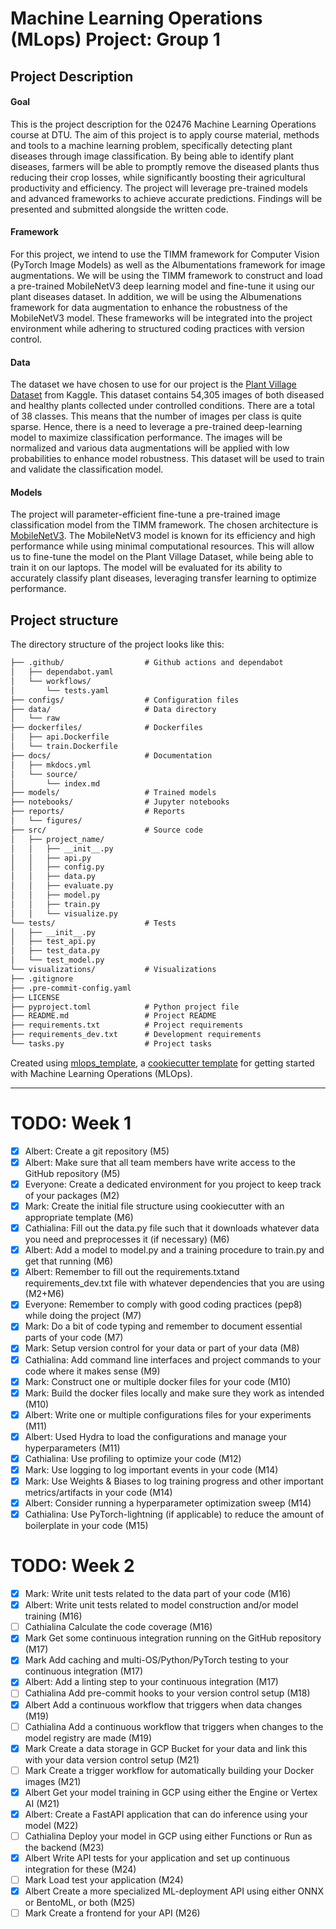 # Machine Learning Operations (MLops) Project: Group 1

## Project Description

#### Goal
This is the project description for the 02476 Machine Learning Operations course at DTU. The aim of this project is to apply course material, methods and tools to a machine learning problem, specifically detecting plant diseases through image classification. By being able to identify plant diseases, farmers will be able to promptly remove the diseased plants thus reducing their crop losses, while significantly boosting their agricultural productivity and efficiency. The project will leverage pre-trained models and advanced frameworks to achieve accurate predictions. Findings will be presented and submitted alongside the written code.

#### Framework
For this project, we intend to use the TIMM framework for Computer Vision (PyTorch Image Models) as well as the Albumentations framework for image augmentations. We will be using the TIMM framework to construct and load a pre-trained MobileNetV3 deep learning model and fine-tune it using our plant diseases dataset. In addition, we will be using the Albumenations framework for data augmentation to enhance the robustness of the MobileNetV3 model. These frameworks will be integrated into the project environment while adhering to structured coding practices with version control.

#### Data 
The dataset we have chosen to use for our project is the [Plant Village Dataset](https://www.kaggle.com/datasets/mohitsingh1804/plantvillage) from Kaggle. This dataset contains 54,305 images of both diseased and healthy plants collected under controlled conditions. There are a total of 38 classes. This means that the number of images per class is quite sparse. Hence, there is a need to leverage a pre-trained deep-learning model to maximize classification performance. The images will be normalized and various data augmentations will be applied with low probabilities to enhance model robustness. This dataset will be used to train and validate the classification model.

#### Models
The project will parameter-efficient fine-tune a pre-trained image classification model from the TIMM framework. The chosen architecture is [MobileNetV3](https://arxiv.org/abs/1905.02244). The MobileNetV3 model is known for its efficiency and high performance while using minimal computational resources. This will allow us to fine-tune the model on the Plant Village Dataset, while being able to train it on our laptops. The model will be evaluated for its ability to accurately classify plant diseases, leveraging transfer learning to optimize performance.

## Project structure

The directory structure of the project looks like this:
```txt
├── .github/                  # Github actions and dependabot
│   ├── dependabot.yaml
│   └── workflows/
│       └── tests.yaml
├── configs/                  # Configuration files
├── data/                     # Data directory
│   └── raw
├── dockerfiles/              # Dockerfiles
│   ├── api.Dockerfile
│   └── train.Dockerfile
├── docs/                     # Documentation
│   ├── mkdocs.yml
│   └── source/
│       └── index.md
├── models/                   # Trained models
├── notebooks/                # Jupyter notebooks
├── reports/                  # Reports
│   └── figures/
├── src/                      # Source code
│   ├── project_name/
│   │   ├── __init__.py
│   │   ├── api.py
│   │   ├── config.py 
│   │   ├── data.py
│   │   ├── evaluate.py
│   │   ├── model.py
│   │   ├── train.py
│   │   └── visualize.py
└── tests/                    # Tests
│   ├── __init__.py
│   ├── test_api.py
│   ├── test_data.py
│   └── test_model.py
└── visualizations/           # Visualizations
├── .gitignore
├── .pre-commit-config.yaml
├── LICENSE
├── pyproject.toml            # Python project file
├── README.md                 # Project README
├── requirements.txt          # Project requirements
├── requirements_dev.txt      # Development requirements
└── tasks.py                  # Project tasks
```

Created using [mlops_template](https://github.com/SkafteNicki/mlops_template),
a [cookiecutter template](https://github.com/cookiecutter/cookiecutter) for getting
started with Machine Learning Operations (MLOps).


---

# TODO: Week 1

- [x] Albert: Create a git repository (M5)
- [x] Albert: Make sure that all team members have write access to the GitHub repository (M5)
- [x] Everyone: Create a dedicated environment for you project to keep track of your packages (M2)
- [x] Mark: Create the initial file structure using cookiecutter with an appropriate template (M6)
- [x] Cathialina: Fill out the data.py file such that it downloads whatever data you need and preprocesses it (if necessary) (M6)
- [x] Albert: Add a model to model.py and a training procedure to train.py and get that running (M6)
- [x] Albert: Remember to fill out the requirements.txtand requirements_dev.txt file with whatever dependencies that you are using (M2+M6)
- [x] Everyone: Remember to comply with good coding practices (pep8) while doing the project (M7)
- [x] Mark: Do a bit of code typing and remember to document essential parts of your code (M7)
- [x] Mark: Setup version control for your data or part of your data (M8)
- [x] Cathialina: Add command line interfaces and project commands to your code where it makes sense (M9)
- [x] Mark: Construct one or multiple docker files for your code (M10)
- [x] Mark: Build the docker files locally and make sure they work as intended (M10) 
- [x] Albert: Write one or multiple configurations files for your experiments (M11)
- [x] Albert: Used Hydra to load the configurations and manage your hyperparameters (M11)
- [x] Cathialina: Use profiling to optimize your code (M12)
- [x] Mark: Use logging to log important events in your code (M14)
- [x] Mark: Use Weights & Biases to log training progress and other important metrics/artifacts in your code (M14)
- [x] Albert: Consider running a hyperparameter optimization sweep (M14)
- [x] Cathialina: Use PyTorch-lightning (if applicable) to reduce the amount of boilerplate in your code (M15)

# TODO: Week 2

- [x] Mark: Write unit tests related to the data part of your code (M16)
- [x] Albert: Write unit tests related to model construction and/or model training (M16)
- [ ] Cathialina Calculate the code coverage (M16)
- [x] Mark Get some continuous integration running on the GitHub repository (M17)
- [x] Mark Add caching and multi-OS/Python/PyTorch testing to your continuous integration (M17)
- [x] Albert: Add a linting step to your continuous integration (M17)
- [ ] Cathialina Add pre-commit hooks to your version control setup (M18)
- [x] Albert Add a continuous workflow that triggers when data changes (M19)
- [ ] Cathialina Add a continuous workflow that triggers when changes to the model registry are made (M19)
- [x] Mark Create a data storage in GCP Bucket for your data and link this with your data version control setup (M21)
- [ ] Mark Create a trigger workflow for automatically building your Docker images (M21)
- [x] Albert Get your model training in GCP using either the Engine or Vertex AI (M21)
- [x] Albert: Create a FastAPI application that can do inference using your model (M22)
- [ ] Cathialina Deploy your model in GCP using either Functions or Run as the backend (M23)
- [x] Albert Write API tests for your application and set up continuous integration for these (M24)
- [ ] Mark Load test your application (M24)
- [x] Albert Create a more specialized ML-deployment API using either ONNX or BentoML, or both (M25)
- [ ] Mark Create a frontend for your API (M26)